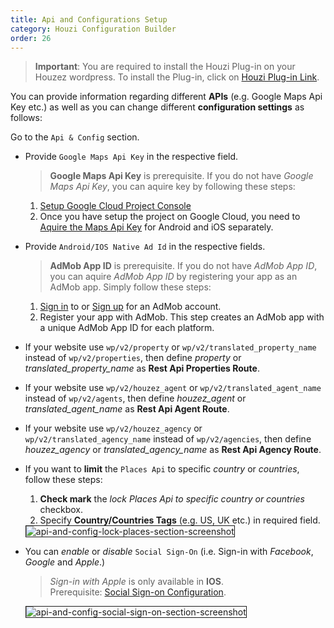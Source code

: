 ```yaml
---
title: Api and Configurations Setup
category: Houzi Configuration Builder
order: 26
---
```


> **Important**: You are required to install the Houzi Plug-in on your Houzez wordpress. To install the Plug-in, click on [Houzi Plug-in Link](https://github.com/AdilSoomro/houzez-mobile-api).

You can provide information regarding different **APIs** (e.g. Google Maps Api Key etc.) as well as you can change different **configuration settings** as follows:

Go to the `Api & Config` section.

* Provide `Google Maps Api Key` in the respective field.  
  > **Google Maps Api Key** is prerequisite. If you do not have *Google Maps Api Key*, you can aquire key by following these steps:   
    1. [Setup Google Cloud Project Console](/tools/setup_google_cloud)
    2. Once you have setup the project on Google Cloud, you need to [Aquire the Maps Api Key](https://developers.google.com/maps/documentation/android-sdk/start#get-key) for Android and iOS separately.
 * Provide `Android/IOS Native Ad Id` in the respective fields.  
   > **AdMob App ID** is prerequisite. If you do not have *AdMob App ID*, you can aquire *AdMob App ID* by registering your app as an AdMob app. Simply follow these steps:   
    1. [Sign in](https://admob.google.com/home/) to or [Sign up](https://support.google.com/admob/answer/7356219) for an AdMob account.
    2. Register your app with AdMob. This step creates an AdMob app with a unique AdMob App ID for each platform.  
* If your website use `wp/v2/property` or `wp/v2/translated_property_name` instead of `wp/v2/properties`, then define *property* or *translated_property_name* as **Rest Api Properties Route**.
* If your website use `wp/v2/houzez_agent` or `wp/v2/translated_agent_name` instead of `wp/v2/agents`, then define *houzez_agent* or *translated_agent_name* as **Rest Api Agent Route**.
* If your website use `wp/v2/houzez_agency` or `wp/v2/translated_agency_name` instead of `wp/v2/agencies`, then define *houzez_agency* or *translated_agency_name* as **Rest Api Agency Route**.
* If you want to **limit** the `Places Api` to specific *country* or *countries*, follow these steps:  
  1. **Check mark** the *lock Places Api to specific country or countries* checkbox.
  3. Specify **Country/Countries Tags** (e.g. US, UK etc.) in required field.  
    <img src="https://houzi-docs.booleanbites.com/images/api-and-config-lock-places-section-screenshot.png" alt="api-and-config-lock-places-section-screenshot" title="api-and-config-lock-places-section-screenshot" border= "1px solid"/>
* You can *enable* or *disable* `Social Sign-On` (i.e. Sign-in with *Facebook*, *Google* and *Apple*.)
    > *Sign-in with Apple* is only available in **IOS**.  
    > Prerequisite: [Social Sign-on Configuration](/tools/social_signon).  

    <img src="https://houzi-docs.booleanbites.com/images/api-and-config-social-sign-on-section-screenshot.png" alt="api-and-config-social-sign-on-section-screenshot" title="api-and-config-social-sign-on-section-screenshot" border= "1px solid"/>
